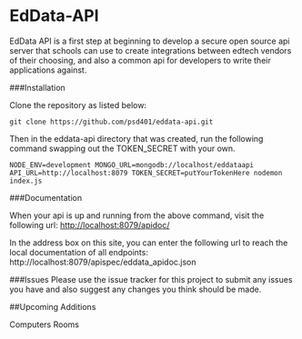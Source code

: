 EdData-API
=======

EdData API is a first step at beginning to develop a secure open source api server that schools can use to create integrations between edtech vendors of their choosing, and also a common api for developers to write their applications against.

###Installation

Clone the repository as listed below:

`git clone https://github.com/psd401/eddata-api.git`

Then in the eddata-api directory that was created, run the following command swapping out the TOKEN_SECRET with your own.

`NODE_ENV=development MONGO_URL=mongodb://localhost/eddataapi API_URL=http://localhost:8079 TOKEN_SECRET=putYourTokenHere nodemon index.js`

###Documentation

When your api is up and running from the above command, visit the following url: [http://localhost:8079/apidoc/](http://localhost:8079/apidoc/)

In the address box on this site, you can enter the following url to reach the local documentation of all endpoints: http://localhost:8079/apispec/eddata_apidoc.json

###Issues
Please use the issue tracker for this project to submit any issues you have and also suggest any changes you think should be made.

##Upcoming Additions

Computers
Rooms

